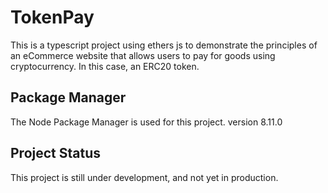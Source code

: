 # TokenPay
This is a typescript project using ethers js to demonstrate the principles of an eCommerce website that allows users to pay for goods using cryptocurrency.
In this case, an ERC20 token.

## Package Manager
The Node Package Manager is used for this project. version 8.11.0

## Project Status
This project is still under development, and not yet in production.
